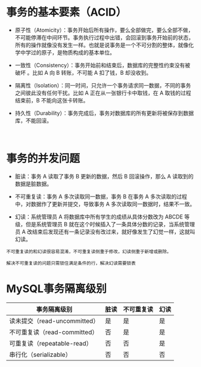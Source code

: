 # 事务的基本要素（ACID）

- 原子性（Atomicity）：事务开始后所有操作，要么全部做完，要么全部不做，不可能停滞在中间环节。事务执行过程中出错，会回滚到事务开始前的状态，所有的操作就像没有发生一样。也就是说事务是一个不可分割的整体，就像化学中学过的原子，是物质构成的基本单位。

- 一致性（Consistency）：事务开始前和结束后，数据库的完整性约束没有被破坏 。比如 A 向 B 转账，不可能 A 扣了钱，B 却没收到。

- 隔离性（Isolation）：同一时间，只允许一个事务请求同一数据，不同的事务之间彼此没有任何干扰。比如 A 正在从一张银行卡中取钱，在 A 取钱的过程结束前，B 不能向这张卡转账。

- 持久性（Durability）：事务完成后，事务对数据库的所有更新将被保存到数据库，不能回滚。

 

# 事务的并发问题

- 脏读：事务 A 读取了事务 B 更新的数据，然后 B 回滚操作，那么 A 读取到的数据是脏数据。

- 不可重复读：事务 A 多次读取同一数据，事务 B 在事务 A 多次读取的过程中，对数据作了更新并提交，导致事务 A 多次读取同一数据时，结果不一致。

- 幻读：系统管理员 A 将数据库中所有学生的成绩从具体分数改为 ABCDE 等级，但是系统管理员 B 就在这个时候插入了一条具体分数的记录，当系统管理员 A 改结束后发现还有一条记录没有改过来，就好像发生了幻觉一样，这就叫幻读。

```
不可重复读的和幻读很容易混淆，不可重复读侧重于修改，幻读侧重于新增或删除。

解决不可重复读的问题只需锁住满足条件的行，解决幻读需要锁表
```

# MySQL事务隔离级别

|事务隔离级别|脏读|不可重复读|幻读|
|--|--|--|--|
|读未提交（read-uncommitted）|是|是|是|
|不可重复读（read-committed）|否|是|是|
|可重复读（repeatable-read）|否|否|是|
|串行化（serializable）|否|否|否|
